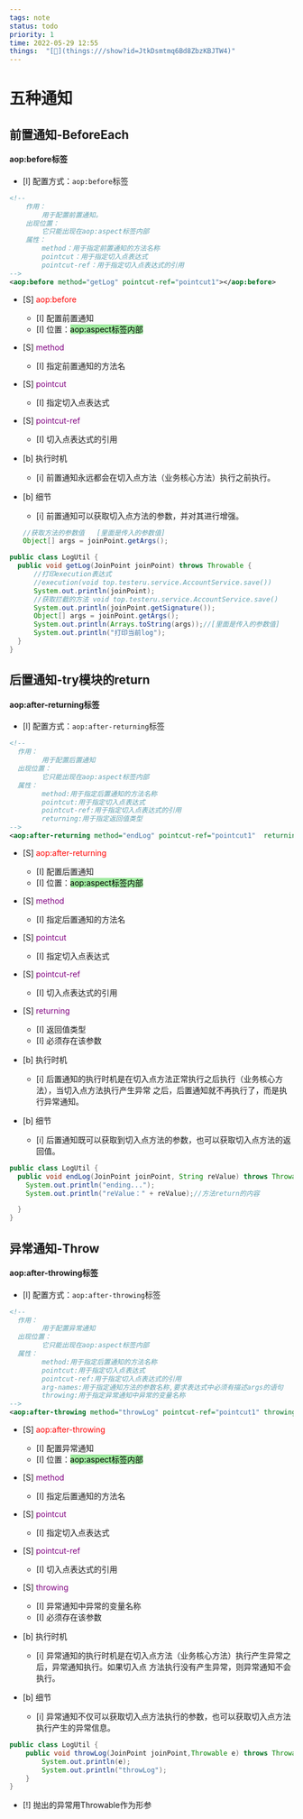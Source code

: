 ```yaml
---
tags: note
status: todo
priority: 1
time: 2022-05-29 12:55
things:  "[🧊](things:///show?id=JtkDsmtmq6Bd8ZbzKBJTW4)"
---
```

# 五种通知
## 前置通知-BeforeEach
#### aop:before标签
- [l] 配置⽅式：`aop:before`标签
```xml
<!--
    作⽤：
        ⽤于配置前置通知。
    出现位置：
        它只能出现在aop:aspect标签内部
    属性：
        method：⽤于指定前置通知的⽅法名称
        pointcut：⽤于指定切⼊点表达式
        pointcut-ref：⽤于指定切⼊点表达式的引⽤
-->
<aop:before method="getLog" pointcut-ref="pointcut1"></aop:before>
```

- [S] <font color="red">aop:before</font>
    - [I]  配置前置通知
    - [I]  位置：<mark style="background: #6FE26FA6;">aop:aspect标签内部</mark>
- [S] <font color="purple">method</font>
    - [I]  指定前置通知的⽅法名
- [S] <font color="purple">pointcut</font>
    - [I] 指定切⼊点表达式
- [S] <font color="purple">pointcut-ref</font>
    - [I] 切⼊点表达式的引⽤


- [b] 执⾏时机
    - [i] 前置通知永远都会在切⼊点⽅法（业务核⼼⽅法）执⾏之前执⾏。
- [b] 细节
    - [i] 前置通知可以获取切⼊点⽅法的参数，并对其进⾏增强。
  
  ```java
  //获取方法的参数值   [里面是传入的参数值]
  Object[] args = joinPoint.getArgs();
  ```

```java
public class LogUtil {
  public void getLog(JoinPoint joinPoint) throws Throwable {
      //打印execution表达式
      //execution(void top.testeru.service.AccountService.save())
      System.out.println(joinPoint);
      //获取拦截的方法 void top.testeru.service.AccountService.save()
      System.out.println(joinPoint.getSignature());
      Object[] args = joinPoint.getArgs();
      System.out.println(Arrays.toString(args));//[里面是传入的参数值]
      System.out.println("打印当前log");
  }
}
```

## 后置通知-try模块的return
#### aop:after-returning标签
- [l] 配置⽅式：`aop:after-returning`标签

```xml
<!--
  作⽤：
        ⽤于配置后置通知
  出现位置：
        它只能出现在aop:aspect标签内部
  属性：
        method:⽤于指定后置通知的⽅法名称
        pointcut:⽤于指定切⼊点表达式
        pointcut-ref:⽤于指定切⼊点表达式的引⽤
        returning:⽤于指定返回值类型
-->
<aop:after-returning method="endLog" pointcut-ref="pointcut1"  returning="reValue"></aop:after-returning>
```

- [S] <font color="red">aop:after-returning</font>
  - [I]  配置后置通知
  - [I]  位置：<mark style="background: #6FE26FA6;">aop:aspect标签内部</mark>
- [S] <font color="purple">method</font>
  - [I]  指定后置通知的⽅法名
- [S] <font color="purple">pointcut</font>
  - [I] 指定切⼊点表达式
- [S] <font color="purple">pointcut-ref</font>
  - [I] 切⼊点表达式的引⽤
- [S] <font color="purple">returning</font>
  - [I] 返回值类型
  - [I] 必须存在该参数

- [b] 执⾏时机
  - [i] 后置通知的执⾏时机是在切⼊点⽅法正常执⾏之后执⾏（业务核⼼⽅法），当切⼊点⽅法执⾏产⽣异常
    之后，后置通知就不再执⾏了，⽽是执⾏异常通知。
- [b] 细节
  - [i] 后置通知既可以获取到切⼊点⽅法的参数，也可以获取切⼊点⽅法的返回值。

```java
public class LogUtil {
  public void endLog(JoinPoint joinPoint, String reValue) throws Throwable {
    System.out.println("ending...");
    System.out.println("reValue：" + reValue);//方法return的内容

  }
}
```

## 异常通知-Throw
#### aop:after-throwing标签
- [l] 配置⽅式：`aop:after-throwing`标签

```xml
<!--
  作⽤：
        ⽤于配置异常通知
  出现位置：
        它只能出现在aop:aspect标签内部
  属性：
        method:⽤于指定后置通知的⽅法名称
        pointcut:⽤于指定切⼊点表达式
        pointcut-ref:⽤于指定切⼊点表达式的引⽤
        arg-names:⽤于指定通知⽅法的参数名称,要求表达式中必须有描述args的语句
        throwing:⽤于指定异常通知中异常的变量名称
-->
<aop:after-throwing method="throwLog" pointcut-ref="pointcut1" throwing="e"></aop:after-throwing>
```

- [S] <font color="red">aop:after-throwing</font>
  - [I]  配置异常通知
  - [I]  位置：<mark style="background: #6FE26FA6;">aop:aspect标签内部</mark>
- [S] <font color="purple">method</font>
  - [I]  指定后置通知的⽅法名
- [S] <font color="purple">pointcut</font>
  - [I] 指定切⼊点表达式
- [S] <font color="purple">pointcut-ref</font>
  - [I] 切⼊点表达式的引⽤
- [S] <font color="purple">throwing</font>
  - [I] 异常通知中异常的变量名称
  - [I] 必须存在该参数

- [b] 执⾏时机
  - [i] 异常通知的执⾏时机是在切⼊点⽅法（业务核⼼⽅法）执⾏产⽣异常之后，异常通知执⾏。如果切⼊点
    ⽅法执⾏没有产⽣异常，则异常通知不会执⾏。
- [b] 细节
  - [i] 异常通知不仅可以获取切⼊点⽅法执⾏的参数，也可以获取切⼊点⽅法执⾏产⽣的异常信息。

```java
public class LogUtil {
    public void throwLog(JoinPoint joinPoint,Throwable e) throws Throwable {
        System.out.println(e);
        System.out.println("throwLog");
    }
}
```
- [!] 抛出的异常用Throwable作为形参